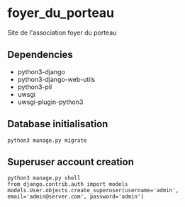 # foyer_du_porteau

Site de l'association foyer du porteau

## Dependencies

* python3-django
* python3-django-web-utils
* python3-pil
* uwsgi
* uwsgi-plugin-python3

## Database initialisation

	python3 manage.py migrate

## Superuser account creation

	python3 manage.py shell
	from django.contrib.auth import models
	models.User.objects.create_superuser(username='admin', email='admin@server.com', password='admin')
